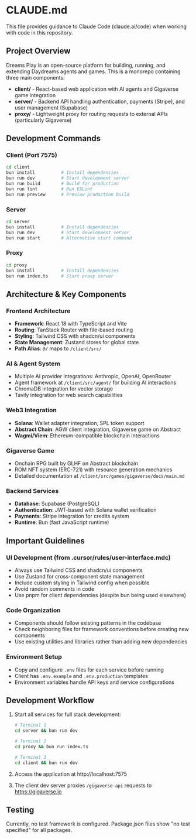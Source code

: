 # CLAUDE.md

This file provides guidance to Claude Code (claude.ai/code) when working with code in this repository.

## Project Overview

Dreams Play is an open-source platform for building, running, and extending Daydreams agents and games. This is a monorepo containing three main components:

- **client/** - React-based web application with AI agents and Gigaverse game integration
- **server/** - Backend API handling authentication, payments (Stripe), and user management (Supabase)
- **proxy/** - Lightweight proxy for routing requests to external APIs (particularly Gigaverse)

## Development Commands

### Client (Port 7575)
```bash
cd client
bun install          # Install dependencies
bun run dev          # Start development server
bun run build        # Build for production
bun run lint         # Run ESLint
bun run preview      # Preview production build
```

### Server
```bash
cd server
bun install          # Install dependencies
bun run dev          # Start development server
bun run start        # Alternative start command
```

### Proxy
```bash
cd proxy
bun install          # Install dependencies
bun run index.ts     # Start proxy server
```

## Architecture & Key Components

### Frontend Architecture
- **Framework**: React 18 with TypeScript and Vite
- **Routing**: TanStack Router with file-based routing
- **Styling**: Tailwind CSS with shadcn/ui components
- **State Management**: Zustand stores for global state
- **Path Alias**: `@/` maps to `/client/src/`

### AI & Agent System
- Multiple AI provider integrations: Anthropic, OpenAI, OpenRouter
- Agent framework at `/client/src/agent/` for building AI interactions
- ChromaDB integration for vector storage
- Tavily integration for web search capabilities

### Web3 Integration
- **Solana**: Wallet adapter integration, SPL token support
- **Abstract Chain**: AGW client integration, Gigaverse game on Abstract
- **Wagmi/Viem**: Ethereum-compatible blockchain interactions

### Gigaverse Game
- Onchain RPG built by GLHF on Abstract blockchain
- ROM NFT system (ERC-721) with resource generation mechanics
- Detailed documentation at `/client/src/games/gigaverse/docs/main.md`

### Backend Services
- **Database**: Supabase (PostgreSQL)
- **Authentication**: JWT-based with Solana wallet verification
- **Payments**: Stripe integration for credits system
- **Runtime**: Bun (fast JavaScript runtime)

## Important Guidelines

### UI Development (from .cursor/rules/user-interface.mdc)
- Always use Tailwind CSS and shadcn/ui components
- Use Zustand for cross-component state management
- Include custom styling in Tailwind config when possible
- Avoid random comments in code
- Use pnpm for client dependencies (despite bun being used elsewhere)

### Code Organization
- Components should follow existing patterns in the codebase
- Check neighboring files for framework conventions before creating new components
- Use existing utilities and libraries rather than adding new dependencies

### Environment Setup
- Copy and configure `.env` files for each service before running
- Client has `.env.example` and `.env.production` templates
- Environment variables handle API keys and service configurations

## Development Workflow

1. Start all services for full stack development:
   ```bash
   # Terminal 1
   cd server && bun run dev
   
   # Terminal 2
   cd proxy && bun run index.ts
   
   # Terminal 3
   cd client && bun run dev
   ```

2. Access the application at http://localhost:7575

3. The client dev server proxies `/gigaverse-api` requests to https://gigaverse.io

## Testing

Currently, no test framework is configured. Package.json files show "no test specified" for all packages.